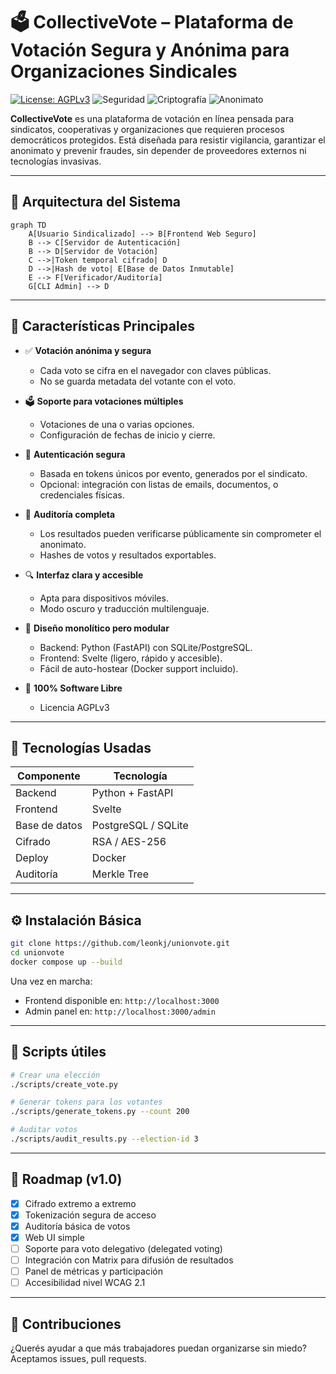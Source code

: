 # 🗳️ CollectiveVote – Plataforma de Votación Segura y Anónima para Organizaciones Sindicales

[![License: AGPLv3](https://img.shields.io/badge/License-AGPLv3-blue.svg)](https://www.gnu.org/licenses/agpl-3.0)
![Seguridad](https://img.shields.io/badge/Security-End--to--End-green)
![Criptografía](https://img.shields.io/badge/Crypto-AES_+_RSA-purple)
![Anonimato](https://img.shields.io/badge/Voting-Anónimo-orange)

**CollectiveVote** es una plataforma de votación en línea pensada para sindicatos, cooperativas y organizaciones que requieren procesos democráticos protegidos. Está diseñada para resistir vigilancia, garantizar el anonimato y prevenir fraudes, sin depender de proveedores externos ni tecnologías invasivas.

---

## 🧩 Arquitectura del Sistema

```mermaid
graph TD
    A[Usuario Sindicalizado] --> B[Frontend Web Seguro]
    B --> C[Servidor de Autenticación]
    B --> D[Servidor de Votación]
    C -->|Token temporal cifrado| D
    D -->|Hash de voto| E[Base de Datos Inmutable]
    E --> F[Verificador/Auditoría]
    G[CLI Admin] --> D
```

---

## 🔐 Características Principales

* ✅ **Votación anónima y segura**

  * Cada voto se cifra en el navegador con claves públicas.
  * No se guarda metadata del votante con el voto.

* 🗳️ **Soporte para votaciones múltiples**

  * Votaciones de una o varias opciones.
  * Configuración de fechas de inicio y cierre.

* 👥 **Autenticación segura**

  * Basada en tokens únicos por evento, generados por el sindicato.
  * Opcional: integración con listas de emails, documentos, o credenciales físicas.

* 📜 **Auditoría completa**

  * Los resultados pueden verificarse públicamente sin comprometer el anonimato.
  * Hashes de votos y resultados exportables.

* 🔍 **Interfaz clara y accesible**

  * Apta para dispositivos móviles.
  * Modo oscuro y traducción multilenguaje.

* 🧱 **Diseño monolítico pero modular**

  * Backend: Python (FastAPI) con SQLite/PostgreSQL.
  * Frontend: Svelte (ligero, rápido y accesible).
  * Fácil de auto-hostear (Docker support incluido).

* 🐧 **100% Software Libre**

  * Licencia AGPLv3

---

## 🚀 Tecnologías Usadas

| Componente    | Tecnología           |
| ------------- | -------------------- |
| Backend       | Python + FastAPI     |
| Frontend      | Svelte               |
| Base de datos | PostgreSQL / SQLite  |
| Cifrado       | RSA / AES-256        |
| Deploy        | Docker               |
| Auditoría     | Merkle Tree          |

---

## ⚙️ Instalación Básica

```bash
git clone https://github.com/leonkj/unionvote.git
cd unionvote
docker compose up --build
```

Una vez en marcha:

* Frontend disponible en: `http://localhost:3000`
* Admin panel en: `http://localhost:3000/admin`

---

## 🔧 Scripts útiles

```bash
# Crear una elección
./scripts/create_vote.py

# Generar tokens para los votantes
./scripts/generate_tokens.py --count 200

# Auditar votos
./scripts/audit_results.py --election-id 3
```

---

## 🧪 Roadmap (v1.0)

* [x] Cifrado extremo a extremo
* [x] Tokenización segura de acceso
* [x] Auditoría básica de votos
* [x] Web UI simple
* [ ] Soporte para voto delegativo (delegated voting)
* [ ] Integración con Matrix para difusión de resultados
* [ ] Panel de métricas y participación
* [ ] Accesibilidad nivel WCAG 2.1

---

## 🤝 Contribuciones

¿Querés ayudar a que más trabajadores puedan organizarse sin miedo?
Aceptamos issues, pull requests.
